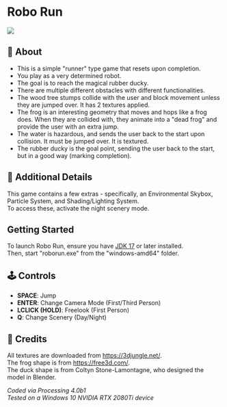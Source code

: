 # Robo Run

![](readme/demo.gif)

## 🤖 About
- This is a simple "runner" type game that resets upon completion.
- You play as a very determined robot.
- The goal is to reach the magical rubber ducky.
- There are multiple different obstacles with different functionalities.
- The wood tree stumps collide with the user and block movement unless they are jumped over. It has 2 textures applied.
- The frog is an interesting geometry that moves and hops like a frog does. When they are collided with, they animate
  into a "dead frog" and provide the user with an extra jump.
- The water is hazardous, and sends the user back to the start upon collision. It must be jumped over. It is textured.
- The rubber ducky is the goal point, sending the user back to the start, but in a good way (marking completion).

## 🦆 Additional Details
This game contains a few extras - specifically, an Environmental Skybox, Particle System, and Shading/Lighting System.  
To access these, activate the night scenery mode.

##  Getting Started

To launch Robo Run, ensure you have [JDK 17](https://openjdk.org/projects/jdk/17/) or later installed.  
Then, start "roborun.exe" from the "windows-amd64" folder.

## 🕹️ Controls
- **SPACE**: Jump
- **ENTER**: Change Camera Mode (First/Third Person)
- **LCLICK (HOLD)**: Freelook (First Person)
- **Q**: Change Scenery (Day/Night)

## 📖 Credits
All textures are downloaded from https://3djungle.net/.  
The frog shape is from https://free3d.com/.  
The duck shape is from Coltyn Stone-Lamontagne, who designed the model in Blender.  

*Coded via Processing 4.0b1*  
*Tested on a Windows 10 NVIDIA RTX 2080Ti device*

